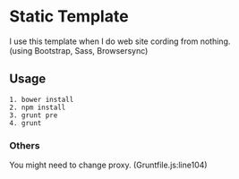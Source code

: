 # Static Template

I use this template when I do web site cording from nothing.  
(using Bootstrap, Sass, Browsersync)

## Usage

```
1. bower install  
2. npm install  
3. grunt pre  
4. grunt  
```

### Others

You might need to change proxy. (Gruntfile.js:line104)
